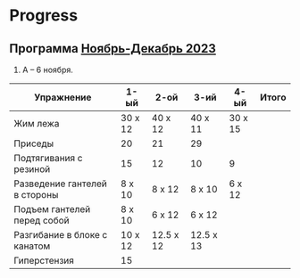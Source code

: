 # Progress

## Программа [Ноябрь-Декабрь 2023](Program.md#Ноябрь-Декабрь%202023)

1. А – 6 ноября.

| Упражнение                    | 1-ый    | 2-ой    | 3-ий    | 4-ый    | Итого |
| ----------------------------- | ------- | ------- | ------- | ------- | ----- |
| Жим лежа                      | 30 х 12 | 40 х 12 | 40 х 11 | 30 x 15 |       |
| Приседы                       | 20      | 21      | 29      |         |       |
| Подтягивания с резиной        | 15      | 12      | 10      | 9        |       |
| Разведение гантелей в стороны | 8 x 10      | 8 x 12        |  8 x 10       | 6 x 12         |       |
| Подъем гантелей перед собой   |  8 x 10   |  6 х 12       |  6 х 12       |         |       |
| Разгибание в блоке с канатом  |  10 х 12      | 12.5 х 12        | 12.5  х  13        |         |       |
| Гиперстензия                  |   15      |         |         |         |       |
